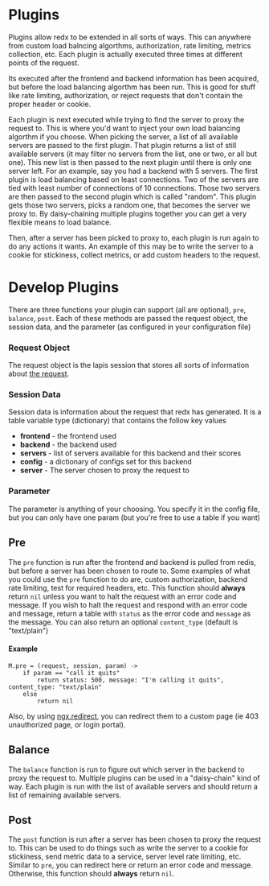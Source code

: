 Plugins
=======

Plugins allow redx to be extended in all sorts of ways. This can anywhere from custom load balncing algorthms, 
authorization, rate limiting, metrics collection, etc. Each plugin is actually executed three times at different points 
of the request. 

Its executed after the frontend and backend information has been acquired, but before the load balancing algorthm has 
been run. This is good for stuff like rate limiting, authorization, or reject requests that don't contain the proper 
header or cookie. 

Each plugin is next executed while trying to find the server to proxy the request to. This is where you'd want to inject 
your own load balancing algorthm if you choose. When picking the server, a list of all available servers are passed to 
the first plugin. That plugin returns a list of still available servers (it may filter no servers from the list, one or 
two, or all but one). This new list is then passed to the next plugin until there is only one server left. For an 
example, say you had a backend with 5 servers. The first plugin is load balancing based on least connections. Two of the 
servers are tied with least number of connections of 10 connections. Those two servers are then passed to the second 
plugin which is called "random". This plugin gets those two servers, picks a random one, that becomes the server we 
proxy to. By daisy-chaining multiple plugins together you can get a very flexible means to load balance. 

Then, after a server has been picked to proxy to, each plugin is run again to do any actions it wants. An example of 
this may be to write the server to a cookie for stickiness, collect metrics, or add custom headers to the request.

Develop Plugins
===============

There are three functions your plugin can support (all are optional), `pre`, `balance`, `post`. Each of these methods 
are passed the request object, the session data, and the parameter (as configured in your configuration file)

### Request Object
The request object is the lapis session that stores all sorts of information about 
[the request](http://leafo.net/lapis/reference/actions.html#request-object).

### Session Data
Session data is information about the request that redx has generated. It is a table variable type (dictionary) that 
contains the follow key values
 * **frontend** - the frontend used
 * **backend** - the backend used
 * **servers** - list of servers available for this backend and their scores
 * **config** - a dictionary of configs set for this backend
 * **server** - The server chosen to proxy the request to

### Parameter
The parameter is anything of your choosing. You specify it in the config file, but you can only have one param (but 
you're free to use a table if you want)

## Pre
The `pre` function is run after the frontend and backend is pulled from redis, but before a server has been chosen to 
route to. Some examples of what you could use the `pre` function to do are, custom authorization, backend rate limiting, 
test for required headers, etc. This function should **always** return `nil` unless you want to halt the request with an 
error code and message. If you wish to halt the request and respond with an error code and message, return a table with 
`status` as the error code and `message` as the message. You can also return an optional `content_type` (default is "text/plain")

#### Example
```moonscript
M.pre = (request, session, param) ->
    if param == "call it quits"
        return status: 500, message: "I'm calling it quits", content_type: "text/plain"
    else
        return nil
```

Also, by using [ngx.redirect](http://wiki.nginx.org/HttpLuaModule#ngx.redirect), you can redirect them to a custom 
page (ie 403 unauthorized page, or login portal).

## Balance
The `balance` function is run to figure out which server in the backend to proxy the request to. Multiple plugins can be 
used in a "daisy-chain" kind of way. Each plugin is run with the list of available servers and should return a list of 
remaining available servers. 

## Post
The `post` function is run after a server has been chosen to proxy the request to. This can be used to do things such as 
write the server to a cookie for stickiness, send metric data to a service, server level rate limiting, etc. Similar to 
`pre`, you can redirect here or return an error code and message. Otherwise, this function should **always** 
return `nil`.
